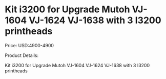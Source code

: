 # Kit i3200 for Upgrade Mutoh VJ-1604 VJ-1624 VJ-1638 with 3 I3200 printheads

Price: USD:4900-4900

Product Details:

Kit i3200 for Upgrade Mutoh VJ-1604 VJ-1624 VJ-1638 with 3 I3200 printheads